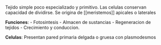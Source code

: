Tejido simple poco especializado y primitivo. Las celulas conservan capacidad de dividirse.
Se origina de [[meristemos]] apicales o laterales

**Funciones**:
	- Fotosintesis 
	- Almacen de sustancias 
	- Regeneracion de tejidos
	- Crecimiento y conduccion.

**Celulas**:
Presentan pared primaria delgada o gruesa con plasmodesmos 